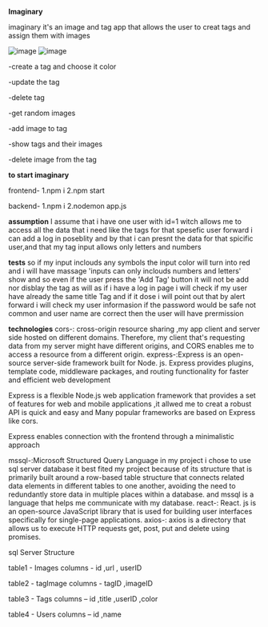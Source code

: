 
**Imaginary**

imaginary it's an image and tag app that allows the user to creat tags and assign them with images 

![image](https://user-images.githubusercontent.com/97873892/172257259-f7011d1d-012b-4a47-8eb4-4ebae211b2d5.png)
![image](https://user-images.githubusercontent.com/97873892/172258184-59d47d5b-e792-4c4d-b5e2-24c0a68987f7.png)

-create a tag and choose it color

-update the tag 

-delete tag

-get random images 

-add image to tag  

-show tags and their images  

-delete image from the tag 

**to start imaginary**

 frontend-
 1.npm i
 2.npm start

 backend-
 1.npm i
 2.nodemon app.js


**assumption**
 I assume that i have one user with id=1 witch allows me to access all the data that i need like the tags for that spesefic user forward i can add a log in poseblity and by that i can presnt the data for that spicific user,and that my tag input allows only letters and numbers 


 **tests**
 so if my input inclouds any symbols the input color will turn into red and i will have massage 'inputs can only inclouds numbers and letters' show and so even if the user press the 'Add Tag' button it will not be add nor disblay the tag as will as if i have a log in page i will check if my user have already the same title Tag and if it dose i will point out that by alert
 forward i will check my user informasion if the password would be safe not common and user name are correct then the user will have prermission
 
 **technologies**
 cors-: cross-origin resource sharing ,my app client and server side hosted on different domains.
 Therefore, my client that's requesting data from my server might have different origins, and CORS enables me to access a resource from a different origin.
 express-:Express is an open-source server-side framework built for Node. js.
Express provides plugins, template code, middleware packages, and routing functionality for faster and efficient web development

 Express is a flexible Node.js web application framework that provides a  set of features for web and mobile applications ,it allwed me to creat a robust API is quick and easy and Many popular frameworks are based on Express like cors.

 Express enables connection with the frontend through a minimalistic approach

 mssql-:Microsoft Structured Query Language in my project i chose to use sql server database it best fited my project because of its structure that is primarily built around a row-based table structure that connects related data elements in different tables to one another, avoiding the need to redundantly store data in multiple places within a database.
 and mssql is a language that helps me communicate with my database.
 react-: React. js is an open-source JavaScript library that is used for building user interfaces specifically for single-page applications.
 axios-: axios is a directory that allows us to execute HTTP requests get, post, put and delete using promises.


sql Server Structure

table1 - Images    columns - id ,url , userID

table2 - tagImage  columns - tagID ,imageID

table3 - Tags            columns – id ,title ,userID ,color

table4 - Users          columns – id ,name 




